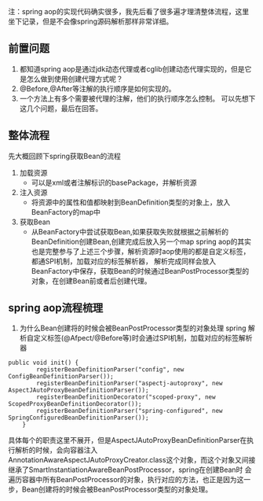 注：spring aop的实现代码确实很多，我先后看了很多遍才理清整体流程，这里坐下记录，但是不会像spring源码解析那样非常详细。
## 前置问题
1. 都知道spring aop是通过jdk动态代理或者cglib创建动态代理实现的，但是它是怎么做到使用创建代理方式呢？
2. @Before,@After等注解的执行顺序是如何实现的。
3. 一个方法上有多个需要被代理的注解，他们的执行顺序怎么控制。
可以先想下这几个问题，最后在回答。
## 整体流程
先大概回顾下spring获取Bean的流程
1. 加载资源
    - 可以是xml或者注解标识的basePackage，并解析资源
2. 注入资源
    - 将资源中的属性和值都映射到BeanDefinition类型的对象上，放入BeanFactory的map中
3. 获取Bean
    - 从BeanFactory中尝试获取Bean,如果获取失败就根据之前解析的BeanDefinition创建Bean,创建完成后放入另一个map
spring aop的其实也是完整参与了上述三个步骤，解析资源时aop使用的都是自定义标签，都通SPI机制，加载对应的标签解析器，
解析完成同样会放入BeanFactory中保存，获取Bean的时候通过BeanPostProcessor类型的对象，在创建Bean前或者后创建代理。
## spring aop流程梳理
1. 为什么Bean创建将的时候会被BeanPostProcessor类型的对象处理
spring 解析自定义标签(@Afpect/@Before等)时会通过SPI机制，加载对应的标签解析器
```
public void init() {
		registerBeanDefinitionParser("config", new ConfigBeanDefinitionParser());
		registerBeanDefinitionParser("aspectj-autoproxy", new AspectJAutoProxyBeanDefinitionParser());
		registerBeanDefinitionDecorator("scoped-proxy", new ScopedProxyBeanDefinitionDecorator());
		registerBeanDefinitionParser("spring-configured", new SpringConfiguredBeanDefinitionParser());
	}
```
具体每个的职责这里不展开，但是AspectJAutoProxyBeanDefinitionParser在执行解析的时候，会向容器注入
AnnotationAwareAspectJAutoProxyCreator.class这个对象，而这个对象又间接继承了SmartInstantiationAwareBeanPostProcessor，spring在创建Bean时
会遍历容器中所有BeanPostProcessor的对象，执行对应的方法，也正是因为这一步，Bean创建将的时候会被BeanPostProcessor类型的对象处理。
